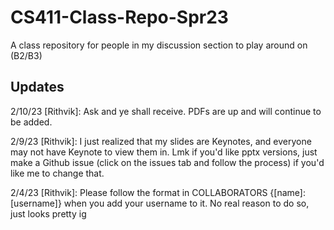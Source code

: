 # CS411-Class-Repo-Spr23
A class repository for people in my discussion section to play around on (B2/B3)

## Updates

2/10/23 [Rithvik]: Ask and ye shall receive. PDFs are up and will continue to be added.

2/9/23 [Rithvik]: I just realized that my slides are Keynotes, and everyone may not have Keynote to view them in. Lmk if you'd like pptx versions, just make a Github issue (click on the issues tab and follow the process) if you'd like me to change that.

2/4/23 [Rithvik]: Please follow the format in COLLABORATORS {[name]: [username]} when you add your username to it. No real reason to do so, just looks pretty ig
